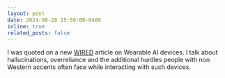 ```yaml
---
layout: post
date: 2024-08-28 15:59:00-0400
inline: true
related_posts: false
---
```


I was quoted on a new [WIRED](https://www.wired.com/story/plaud-note-pin-ai-wearable/) article on Wearable AI devices. I talk about hallucinations, overreliance and the additional hurdles people with non Western accents often face while interacting with such devices.